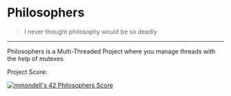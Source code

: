 # Philosophers
>I never thought philosophy would be so deadly

---

Philosophers is a Multi-Threaded Project where you manage threads with the help of mutexes


Project Score:

[![mmondell's 42 Philosophers Score](https://badge42.vercel.app/api/v2/cl1mb28v7003209mtmfky9fw8/project/2358365)](https://github.com/JaeSeoKim/badge42)
